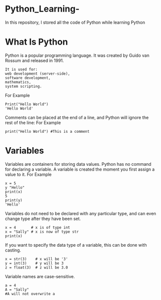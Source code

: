 # Python_Learning-
In this repository, I stored all the code of Python while learning Python 

# What Is Python 
Python is a popular programming language. It was created by Guido van Rossum and released in 1991.
```
It is used for:
web development (server-side),
software development,
mathematics,
system scripting.
```
For Example 
```
Print("Hello World")
'Hello World'
```
Comments can be placed at the end of a line, and Python will ignore the rest of the line:
For Example 
```
print("Hello World") #This is a comment
```
# Variables 
Variables are containers for storing data values.
Python has no command for declaring a variable.
A variable is created the moment you first assign a value to it.
For Example 
```
x = 5
y "Hello"
print(x)
5
print(y)
'Hello'
```
Variables do not need to be declared with any particular type, and can even change type after they have been set.
```
x = 4       # x is of type int
x = "Sally" # x is now of type str
print(x)
```
If you want to specify the data type of a variable, this can be done with casting.
```
x = str(3)    # x will be '3'
y = int(3)    # y will be 3
z = float(3)  # z will be 3.0
```
Variable names are case-sensitive.
```
a = 4
A = "Sally"
#A will not overwrite a
```
